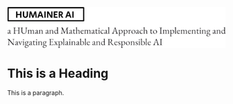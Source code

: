 
<!DOCTYPE html>
<html>
<head>
<title>HUMAINER AI - website</title>
</head>
<body>

<img src="header.png" alt="HUMAINER AI">

<h1>This is a Heading</h1>
<p>This is a paragraph.</p>

</body>
</html> 

